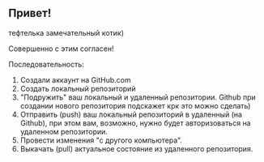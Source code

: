 ## Привет!

тефтелька замечательный котик)

Совершенно с этим согласен!

Последовательность:
1. Создали аккаунт на GitHub.com
2. 	Создать локальный репозиторий
3.	"Подружить" ваш локальный и удаленный репозитории. Github при создании нового репозитория подскажет крк это можно сделать)
4.	Отправить (push) ваш локальный репозиторий в удаленный (на Github), при этом вам, возможно, нужно будет авторизоваться на удаленном репозитории.
5.	Провести изменения "с другого компьютера".
6.	Выкачать (pull) актуальное состояние из удаленного репозитория.
